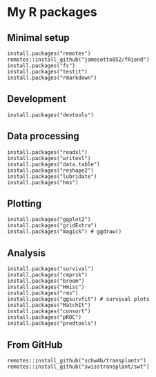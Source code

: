 # My R packages

## Minimal setup
    install.packages("remotes")
    remotes::install_github("jamesotto852/fRiend")
    install.packages("fs")
    install.packages("testit")
    install.packages("rmarkdown")

## Development
    install.packages("devtools")

## Data processing
    install.packages("readxl")
    install.packages("writexl")
    install.packages("data.table")
    install.packages("reshape2")
    install.packages("lubridate")
    install.packages("hms")

## Plotting
    install.packages("ggplot2")
    install.packages("gridExtra")
    install.packages("magick") # ggdraw()

## Analysis
    install.packages("survival")
    install.packages("cmprsk")
    install.packages("broom")
    install.packages("Hmisc")
    install.packages("rms")
    install.packages("ggsurvfit") # survival plots
    install.packages("MatchIt")
    install.packages("consort")
    install.packages("pROC")
    install.packages("predtools")
    
## From GitHub
    remotes::install_github("schw4b/transplantr")
    remotes::install_github("swisstransplant/swt")
